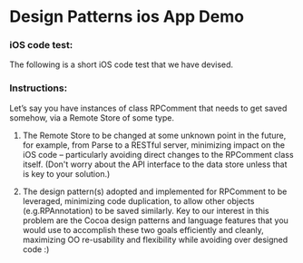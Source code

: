 # Design Patterns ios App Demo


### iOS code test:

The following is a short iOS code test that we have devised.

### Instructions:

Let’s say you have instances of class RPComment that needs to get saved somehow, via a Remote Store of some type.

1) The Remote Store to be changed at some unknown point in the future, for example, from Parse to a RESTful server, minimizing impact on the iOS code – particularly avoiding direct changes to the RPComment class itself. (Don't worry about the API interface to the data store unless that is key to your solution.)

2) The design pattern(s) adopted and implemented for RPComment to be leveraged, minimizing code duplication, to allow other objects (e.g.RPAnnotation) to be saved similarly. Key to our interest in this problem are the Cocoa design patterns and language features that you would use to accomplish these two goals efficiently and cleanly, maximizing OO re-usability and flexibility while avoiding over designed code :)

